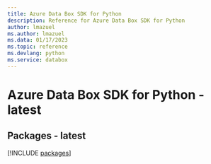 ```yaml
---
title: Azure Data Box SDK for Python
description: Reference for Azure Data Box SDK for Python
author: lmazuel
ms.author: lmazuel
ms.data: 01/17/2023
ms.topic: reference
ms.devlang: python
ms.service: databox
---
```

# Azure Data Box SDK for Python - latest
## Packages - latest
[!INCLUDE [packages](data-box-index.md)]